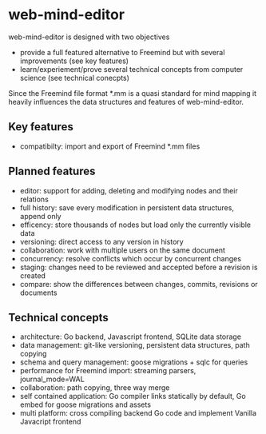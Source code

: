 # web-mind-editor
web-mind-editor is designed with two objectives
- provide a full featured alternative to Freemind but with several improvements (see key features)
- learn/experiement/prove several technical concepts from computer science (see technical conecpts)

Since the Freemind file format *.mm is a quasi standard for mind mapping 
it heavily influences the data structures and features of web-mind-editor.

## Key features
- compatibilty: import and export of Freemind *.mm files

## Planned features
- editor: support for adding, deleting and modifying nodes and their relations
- full history: save every modification in persistent data structures, append only
- efficency: store thousands of nodes but load only the currently visible data
- versioning: direct access to any version in history
- collaboration: work with multiple users on the same document
- concurrency: resolve conflicts which occur by concurrent changes
- staging: changes need to be reviewed and accepted before a revision is created
- compare: show the differences between changes, commits, revisions or documents

## Technical concepts
- architecture: Go backend, Javascript frontend, SQLite data storage
- data management: git-like versioning, persistent data structures, path copying
- schema and query management: goose migrations + sqlc for queries
- performance for Freemind import: streaming parsers, journal_mode=WAL
- collaboration: path copying, three way merge
- self contained application: Go compiler links statically by default, Go embed for goose migrations and assets
- multi platform: cross compiling backend Go code and implement Vanilla Javacript frontend
